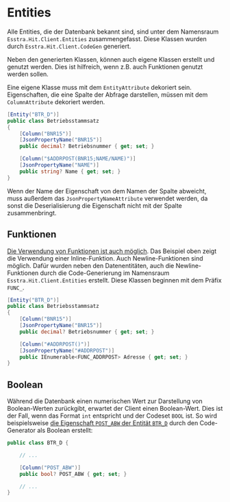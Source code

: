 # Entities

Alle Entities, die der Datenbank bekannt sind, sind unter dem Namensraum `Esstra.Hit.Client.Entities` zusammengefasst. Diese Klassen wurden durch `Esstra.Hit.Client.CodeGen` generiert.

Neben den generierten Klassen, können auch eigene Klassen erstellt und genutzt werden. Dies ist hilfreich, wenn z.B. auch Funktionen genutzt werden sollen.

Eine eigene Klasse muss mit dem `EntityAttribute` dekoriert sein. Eigenschaften, die eine Spalte der Abfrage darstellen, müssen mit dem `ColumnAttribute` dekoriert werden.

```csharp
[Entity("BTR_D")]
public class Betriebsstammsatz
{
    [Column("BNR15")]
    [JsonPropertyName("BNR15")]
    public decimal? Betriebsnummer { get; set; }

    [Column("$ADDRPOST(BNR15;NAME/NAME)")]
    [JsonPropertyName("NAME")]
    public string? Name { get; set; }
}
```

Wenn der Name der Eigenschaft von dem Namen der Spalte abweicht, muss außerdem das `JsonPropertyNameAttribute` verwendet werden, da sonst die Deserialisierung die Eigenschaft nicht mit der Spalte zusammenbringt.

## Funktionen

[Die Verwendung von Funktionen ist auch möglich](https://www4.hi-tier.de/Entwicklung/Konzept/HITP/feink045.html). Das Beispiel oben zeigt die Verwendung einer Inline-Funktion. Auch Newline-Funktionen sind möglich. Dafür wurden neben den Datenentitäten, auch die Newline-Funktionen durch die Code-Generierung im Namensraum `Esstra.Hit.Client.Entities` erstellt. Diese Klassen beginnen mit dem Präfix `FUNC_`.

```csharp
[Entity("BTR_D")]
public class Betriebsstammsatz
{
    [Column("BNR15")]
    [JsonPropertyName("BNR15")]
    public decimal? Betriebsnummer { get; set; }

    [Column("#ADDRPOST()")]
    [JsonPropertyName("#ADDRPOST")]
    public IEnumerable<FUNC_ADDRPOST> Adresse { get; set; }
}
```

## Boolean

Während die Datenbank einen numerischen Wert zur Darstellung von Boolean-Werten zurückgibt, erwartet der Client einen Boolean-Wert. Dies ist der Fall, wenn das Format `int` entspricht und der Codeset `BOOL` ist. So wird beispielsweise [die Eigenschaft `POST_ABW` der Entität `BTR_D`](https://www4.hi-tier.de/Entwicklung/Konzept/_asp/dd00008.asp?txtParam=POST%5FABW&radTestProd=0&radHisto=0&radSuchenExakt=0) durch den Code-Generator als Boolean erstellt:

```csharp
public class BTR_D {

    // ...

    [Column("POST_ABW")]
    public bool? POST_ABW { get; set; }

    // ...
}
```
